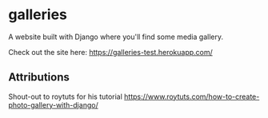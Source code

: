 # galleries

A website built with Django where you'll find some media gallery.

Check out the site here: https://galleries-test.herokuapp.com/

## Attributions

Shout-out to roytuts for his tutorial https://www.roytuts.com/how-to-create-photo-gallery-with-django/
